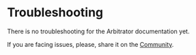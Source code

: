 # Troubleshooting

There is no troubleshooting for the Arbitrator documentation yet.

If you are facing issues, please, share it on the [Community](https://community.senhasegura.io/?utm_source=HelpCenter&utm_medium=Article&utm_campaign=ArbitratorTroubleshooting).